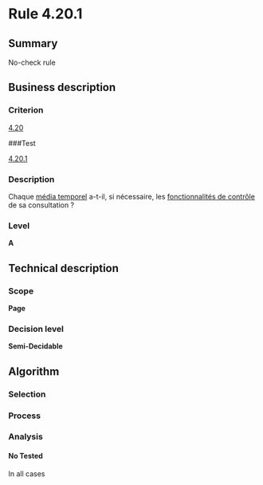 # Rule 4.20.1

## Summary

No-check rule

## Business description

### Criterion

[4.20](http://references.modernisation.gouv.fr/sites/default/files/RGAA3_RC2-1/referentiel_technique.htm#crit-4-20)

###Test

[4.20.1](http://references.modernisation.gouv.fr/sites/default/files/RGAA3_RC2-1/referentiel_technique.htm#test-4-20-1)

### Description

Chaque <a href="http://references.modernisation.gouv.fr/sites/default/files/RGAA3_RC2-1/glossaire.htm#mMediaTemp">m&eacute;dia temporel</a> a-t-il, si n&eacute;cessaire, les <a href="http://references.modernisation.gouv.fr/sites/default/files/RGAA3_RC2-1/glossaire.htm#mFonctionControle">fonctionnalit&eacute;s de contr&ocirc;le</a> de sa consultation ?

### Level

**A**

## Technical description

### Scope

**Page**

### Decision level

**Semi-Decidable**

## Algorithm

### Selection

### Process

### Analysis

#### No Tested 

In all cases
